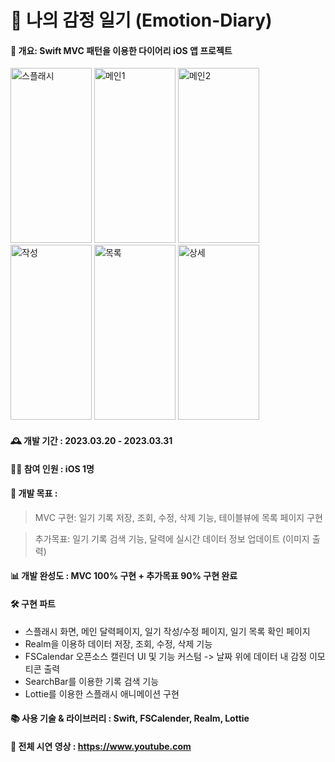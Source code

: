 # 📝 나의 감정 일기 (Emotion-Diary)
#### 📱 개요: Swift MVC 패턴을 이용한 다이어리 iOS 앱 프로젝트
<div>
  <img src="https://user-images.githubusercontent.com/69637868/230543106-40a86b89-8e9a-4d9b-b8e7-e66d770df099.png" alt="스플래시" width="130" height="280">
<img src="https://user-images.githubusercontent.com/69637868/230543098-a4c3a00d-6dff-4bb6-9d5f-d8092414e474.png" alt="메인1" width="130" height="280">
<img src="https://user-images.githubusercontent.com/69637868/230543100-887e34c6-5c0f-41be-9abf-6bf7df75c7e7.png" alt="메인2" width="130" height="280">
<img src="https://user-images.githubusercontent.com/69637868/230543105-31c64613-98ed-490e-910d-cb38d0ee38d1.png" alt="작성" width="130" height="280">
<img src="https://user-images.githubusercontent.com/69637868/230543096-a09d27b3-c87b-4297-8fc8-ef0327b2d64b.png" alt="목록" width="130" height="280">
<img src="https://user-images.githubusercontent.com/69637868/230543087-0f0b73e4-8d49-4481-9e52-54b940e9d192.png" alt="상세" width="130" height="280">
</div>

#### 🕰️ 개발 기간 : 2023.03.20 - 2023.03.31
#### 🧑‍💻 참여 인원 : iOS 1명
#### 📌 개발 목표 :
> MVC 구현: 일기 기록 저장, 조회, 수정, 삭제 기능, 테이블뷰에 목록 페이지 구현

> 추가목표: 일기 기록 검색 기능, 달력에 실시간 데이터 정보 업데이트 (이미지 출력)
#### 📊 개발 완성도 : MVC 100% 구현 + 추가목표 90% 구현 완료
#### 🛠️ 구현 파트
- 스플래시 화면, 메인 달력페이지, 일기 작성/수정 페이지, 일기 목록 확인 페이지
- Realm을 이용하 데이터 저장, 조회, 수정, 삭제 기능
- FSCalendar 오픈소스 캘린더 UI 및 기능 커스텀 -> 날짜 위에 데이터 내 감정 이모티콘 출력
- SearchBar를 이용한 기록 검색 기능
- Lottie를 이용한 스플래시 애니메이션 구현
#### 📚 사용 기술 & 라이브러리 : Swift, FSCalender, Realm, Lottie
#### 📎 전체 시연 영상 : https://www.youtube.com
<br>
